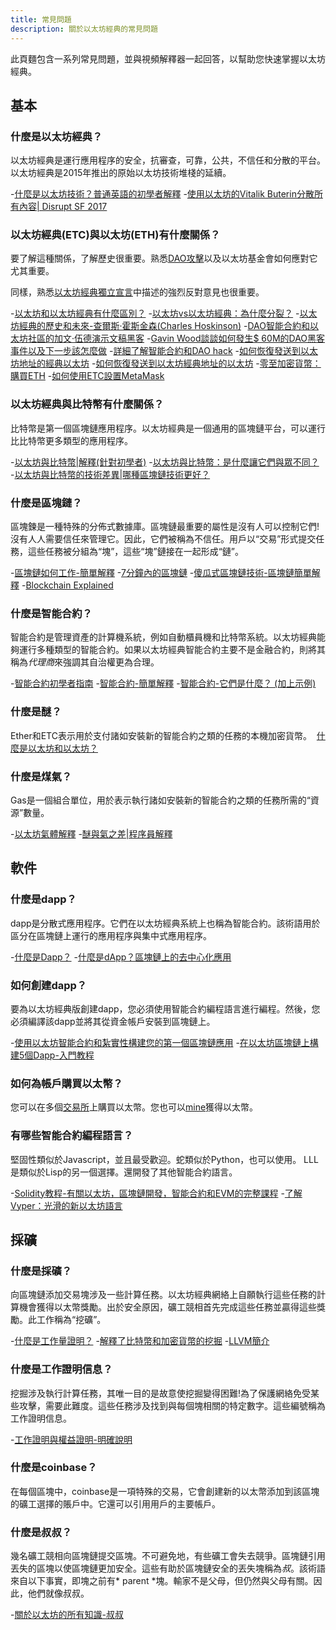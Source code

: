 ```yaml
---
title: 常見問題
description: 關於以太坊經典的常見問題
---
```


此頁麵包含一系列常見問題，並與視頻解釋器一起回答，以幫助您快速掌握以太坊經典。

## 基本

### 什麼是以太坊經典？

以太坊經典是運行應用程序的安全，抗審查，可靠，公共，不信任和分散的平台。以太坊經典是2015年推出的原始以太坊技術堆棧的延續。

-[什麼是以太坊技術？普通英語的初學者解釋](https://youtu.be/jxLkbJozKbY)
-[使用以太坊的Vitalik Buterin分散所有內容| Disrupt SF 2017](https://youtu.be/WSN5BaCzsbo)

### 以太坊經典(ETC)與以太坊(ETH)有什麼關係？

要了解這種關係，了解歷史很重要。熟悉[DAO攻擊](http://www.coindesk.com/understanding-dao-hack-journalists)以及以太坊基金會如何應對它尤其重要。

同樣，熟悉[以太坊經典獨立宣言](/blog/2016-08-13-declaration-of-Independence)中描述的強烈反對意見也很重要。

-[以太坊和以太坊經典有什麼區別？](https://youtu.be/EaC6YwO_H0U)
-[以太坊vs以太坊經典：為什麼分裂？](https://youtu.be/IOuEgLKqqjE)
-[以太坊經典的歷史和未來-查爾斯·霍斯金森(Charles Hoskinson)](https://youtu.be/SQZB3pAhjP4)
-[DAO智能合約和以太坊社區的加文·伍德演示文稿黑客](https://youtu.be/KaOGtH7J0WE)
-[Gavin Wood談談如何發生$ 60M的DAO黑客事件以及下一步該怎麼做](https://youtu.be/JzCGRtGyxvY)
-[詳細了解智能合約和DAO hack](https://youtu.be/AfyB1VlnLNU)
-[如何恢復發送到以太坊地址的經典以太坊](https://medium.com/@nesterenkoi565/how-to-recover-ethereum-classic-sent-to-ethereum-address-691aca046f3e)
-[如何恢復發送到以太坊經典地址的以太坊](https://medium.com/@nesterenkoi565/how-to-recover-ethereum-sent-to-an-ethereum-classic-address-832d56a7d6d9)
-[零至加密貨幣：購買ETH](https://www.mewtopia.com/zerotocrypto-buy-eth/)
-[如何使用ETC設置MetaMask](https://youtu.be/BhVWWcwKKME)

### 以太坊經典與比特幣有什麼關係？

比特幣是第一個區塊鏈應用程序。以太坊經典是一個通用的區塊鏈平台，可以運行比比特幣更多類型的應用程序。

-[以太坊與比特幣|解釋(針對初學者)](https://youtu.be/d94l-_3B6dM)
-[以太坊與比特幣：是什麼讓它們與眾不同？](https://youtu.be/0UBk1e5qnr4)
-[以太坊與比特幣的技術差異|哪種區塊鏈技術更好？](https://youtu.be/fdWoNBt6CcY)

### 什麼是區塊鏈？

區塊鍊是一種特殊的分佈式數據庫。區塊鏈最重要的屬性是沒有人可以控制它們!沒有人人需要信任來管理它。因此，它們被稱為不信任。用戶以“交易”形式提交任務，這些任務被分組為“塊”，這些“塊”鏈接在一起形成“鏈”。

-[區塊鏈如何工作-簡單解釋](https://youtu.be/SSo_EIwHSd4)
-[7分鐘內的區塊鏈](https://youtu.be/yubzJw0uiE4)
-[傻瓜式區塊鏈技術-區塊鏈簡單解釋](https://youtu.be/2yJqjTiwpxM)
-[Blockchain Explained](https://youtu.be/QphJEO9ZX6s)

### 什麼是智能合約？

智能合約是管理資產的計算機系統，例如自動櫃員機和比特幣系統。以太坊經典能夠運行多種類型的智能合約。如果以太坊經典智能合約主要不是金融合約，則將其稱為*代理商*來強調其自治權更為合理。

-[智能合約初學者指南](https://youtu.be/RZXJMdAk5zk)
-[智能合約-簡單解釋](https://youtu.be/ZE2HxTmxfrI)
-[智能合約-它們是什麼？ (加上示例)](https://youtu.be/DhNyD8Cj0dg)

### 什麼是醚？

Ether和ETC表示用於支付諸如安裝新的智能合約之類的任務的本機加密貨幣。
 [什麼是以太坊和以太坊？](https://youtu.be/fjnovGRQrRE)

### 什麼是煤氣？

Gas是一個組合單位，用於表示執行諸如安裝新的智能合約之類的任務所需的“資源”數量。

-[以太坊氣體解釋](https://youtu.be/hQ78FVSv-vs)
-[醚與氣之差|程序員解釋](https://youtu.be/cZ0rYWJzeow)

## 軟件

### 什麼是dapp？

dapp是分散式應用程序。它們在以太坊經典系統上也稱為智能合約。該術語用於區分在區塊鏈上運行的應用程序與集中式應用程序。

-[什麼是Dapp？](https://youtu.be/CDQX8inMCt0)
-[什麼是dApp？區塊鏈上的去中心化應用](https://youtu.be/F50OrwV6Uk8)

### 如何創建dapp？

要為以太坊經典版創建dapp，您必須使用智能合約編程語言進行編程。然後，您必須編譯該dapp並將其從資金帳戶安裝到區塊鏈上。

-[使用以太坊智能合約和紮實性構建您的第一個區塊鏈應用](https://youtu.be/coQ5dg8wM2o)
-[在以太坊區塊鏈上構建5個Dapp-入門教程](https://youtu.be/8wMKq7HvbKw)

### 如何為帳戶購買以太幣？

您可以在多個[交易所](/ecosystem/exchanges)上購買以太幣。您也可以[mine](/development/mining-resources)獲得以太幣。

### 有哪些智能合約編程語言？

堅固性類似於Javascript，並且最受歡迎。蛇類似於Python，也可以使用。 LLL是類似於Lisp的另一個選擇。還開發了其他智能合約語言。

-[Solidity教程-有關以太坊，區塊鏈開發，智能合約和EVM的完整課程](https://youtu.be/ipwxYa-F1uY)
-[了解Vyper：光滑的新以太坊語言](https://youtu.be/rqfM6cxXHB8)

## 採礦

### 什麼是採礦？

向區塊鏈添加交易塊涉及一些計算任務。以太坊經典網絡上自願執行這些任務的計算機會獲得以太幣獎勵。出於安全原因，礦工競相首先完成這些任務並贏得這些獎勵。此工作稱為“挖礦”。

-[什麼是工作量證明？](https://youtu.be/3EUAcxhuoU4)
-[解釋了比特幣和加密貨幣的挖掘](https://youtu.be/kZXXDp0_R-w)
-[LLVM簡介](https://youtu.be/a5-WaD8VV38)

### 什麼是工作證明信息？

挖掘涉及執行計算任務，其唯一目的是故意使挖掘變得困難!為了保護網絡免受某些攻擊，需要此難度。這些任務涉及找到與每個塊相關的特定數字。這些編號稱為工作證明信息。

-[工作證明與權益證明-明確說明](https://youtu.be/y_hEezRilCY)

### 什麼是coinbase？

在每個區塊中，coinbase是一項特殊的交易，它會創建新的以太幣添加到該區塊的礦工選擇的賬戶中。它還可以引用用戶的主要帳戶。

### 什麼是叔叔？

幾名礦工競相向區塊鏈提交區塊。不可避免地，有些礦工會失去競爭。區塊鏈引用丟失的區塊以使區塊鏈更加安全。這些有助於區塊鏈安全的丟失塊稱為*叔*。該術語來自以下事實，即塊之前有* parent *塊。輸家不是父母，但仍然與父母有關。因此，他們就像叔叔。

-[關於以太坊的所有知識-叔叔](https://youtu.be/iIhxtuIhT_g)
